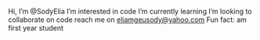 Hi, I’m @SodyElia
 I’m interested in code
   I’m currently learning 
  I’m looking to collaborate on code
   reach me on eliamgeusody@yahoo.com
  Fun fact: am first year student

<!---
SodyElia/SodyElia is a ✨ special ✨ repository because its `README.md` (this file) appears on your GitHub profile.
You can click the Preview link to take a look at your changes.
--->
